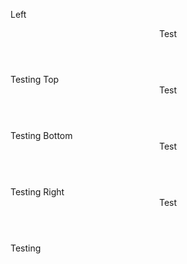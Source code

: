 ﻿<BSButton Outlined="true" Color="BSColor.Primary" DataId="popoverLeft">Left</BSButton>
<BSPopover Placement="Placement.Left" Target="popoverLeft">
    <Header>Test</Header>
    <Content>Testing</Content>
</BSPopover>
<BSButton Outlined="true" Color="BSColor.Primary" DataId="popoverTop">Top</BSButton>
<BSPopover Placement="Placement.Top" Target="popoverTop">
    <Header>Test</Header>
    <Content>Testing</Content>
</BSPopover>
<BSButton Outlined="true" Color="BSColor.Primary" DataId="popoverBottom">Bottom</BSButton>
<BSPopover Placement="Placement.Bottom" Target="popoverBottom">
    <Header>Test</Header>
    <Content>Testing</Content>
</BSPopover>
<BSButton Outlined="true" Color="BSColor.Primary" DataId="popoverRight">Right</BSButton>
<BSPopover Placement="Placement.Right" Target="popoverRight">
    <Header>Test</Header>
    <Content>Testing</Content>
</BSPopover>